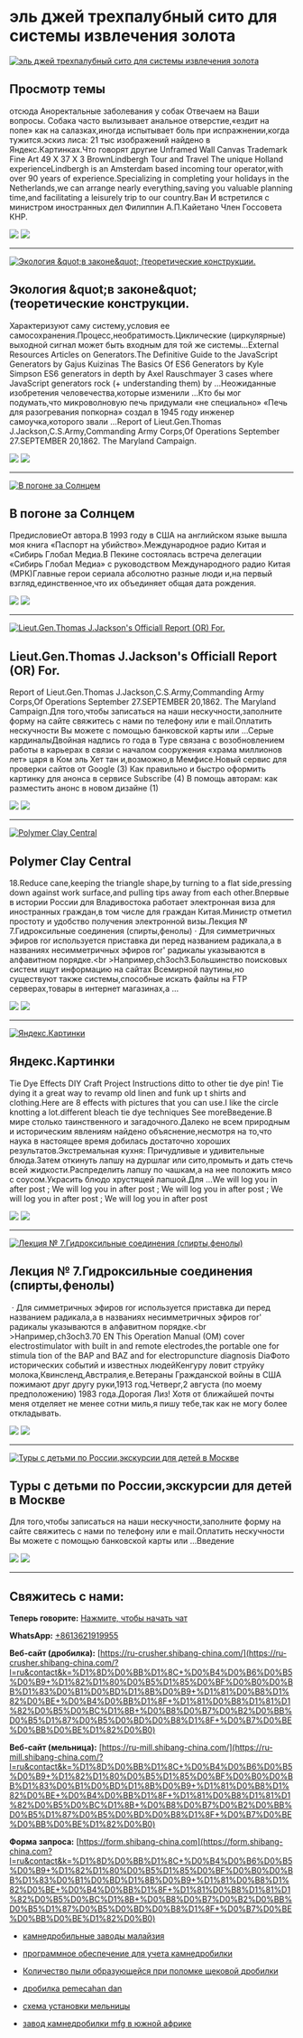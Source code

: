# эль джей трехпалубный сито для системы извлечения золота

<a href="https://swt.shibang-china.com/?l=ru&img&k=%D1%8D%D0%BB%D1%8C+%D0%B4%D0%B6%D0%B5%D0%B9+%D1%82%D1%80%D0%B5%D1%85%D0%BF%D0%B0%D0%BB%D1%83%D0%B1%D0%BD%D1%8B%D0%B9+%D1%81%D0%B8%D1%82%D0%BE+%D0%B4%D0%BB%D1%8F+%D1%81%D0%B8%D1%81%D1%82%D0%B5%D0%BC%D1%8B+%D0%B8%D0%B7%D0%B2%D0%BB%D0%B5%D1%87%D0%B5%D0%BD%D0%B8%D1%8F+%D0%B7%D0%BE%D0%BB%D0%BE%D1%82%D0%B0" target="_blank">![эль джей трехпалубный сито для системы извлечения золота](http://static.shibang-china.com/all-800x300/12.jpg)</a>

## Просмотр темы
отсюда Аноректальные заболевания у собак Отвечаем на Ваши вопросы. Собака часто вылизывает анальное отверстие,&#171;ездит на попе&#187; как на салазках,иногда испытывает боль при испражнении,когда тужится.эскиз лиса: 21 тыс изображений найдено в Яндекс.Картинках.Что говорят другие Unframed Wall Canvas Trademark Fine Art 49 X 37 X 3 BrownLindbergh Tour and Travel The unique Holland experienceLindbergh is an Amsterdam based incoming tour operator,with over 90 years of experience.Specializing in completing your holidays in the Netherlands,we can arrange nearly everything,saving you valuable planning time,and facilitating a leisurely trip to our country.Ван И встретился с министром иностранных дел Филиппин А.П.Кайетано Член Госсовета КНР.


<a href="https://whatsapp.shibangsoft.com/WhatsApp.php" target="_blank" title="WhatsApp">![](http://static.shibang-china.com/icon/whatsapp.png)</a> <a href="https://swt.shibang-china.com/?l=ru&icon&k=%D1%8D%D0%BB%D1%8C+%D0%B4%D0%B6%D0%B5%D0%B9+%D1%82%D1%80%D0%B5%D1%85%D0%BF%D0%B0%D0%BB%D1%83%D0%B1%D0%BD%D1%8B%D0%B9+%D1%81%D0%B8%D1%82%D0%BE+%D0%B4%D0%BB%D1%8F+%D1%81%D0%B8%D1%81%D1%82%D0%B5%D0%BC%D1%8B+%D0%B8%D0%B7%D0%B2%D0%BB%D0%B5%D1%87%D0%B5%D0%BD%D0%B8%D1%8F+%D0%B7%D0%BE%D0%BB%D0%BE%D1%82%D0%B0" target="_blank">![](http://static.shibang-china.com/icon/chat-ru.png)</a>

---

<a href="https://swt.shibang-china.com/?l=ru&img&k=%D1%8D%D0%BB%D1%8C+%D0%B4%D0%B6%D0%B5%D0%B9+%D1%82%D1%80%D0%B5%D1%85%D0%BF%D0%B0%D0%BB%D1%83%D0%B1%D0%BD%D1%8B%D0%B9+%D1%81%D0%B8%D1%82%D0%BE+%D0%B4%D0%BB%D1%8F+%D1%81%D0%B8%D1%81%D1%82%D0%B5%D0%BC%D1%8B+%D0%B8%D0%B7%D0%B2%D0%BB%D0%B5%D1%87%D0%B5%D0%BD%D0%B8%D1%8F+%D0%B7%D0%BE%D0%BB%D0%BE%D1%82%D0%B0" target="_blank">![Экология &amp;quot;в законе&amp;quot; (теоретические конструкции.](http://static.shibang-china.com/all-800x300/271.jpg)</a>

## Экология &amp;quot;в законе&amp;quot; (теоретические конструкции.
Характеризуют саму систему,условия ее самосохранения.Процесс,необратимость.Циклические (циркулярные) выходной сигнал может быть входным для той же системы…External Resources Articles on Generators.The Definitive Guide to the JavaScript Generators by Gajus Kuizinas The Basics Of ES6 Generators by Kyle Simpson ES6 generators in depth by Axel Rauschmayer 3 cases where JavaScript generators rock (+ understanding them) by …Неожиданные изобретения человечества,которые изменили …Кто бы мог подумать,что микроволновую печь придумали &#171;не специально&#187; &#171;Печь для разогревания попкорна&#187; создал в 1945 году инженер самоучка,которого звали …Report of Lieut.Gen.Thomas J.Jackson,C.S.Army,Commanding Army Corps,Of Operations September 27.SEPTEMBER 20,1862. The Maryland Campaign.


<a href="https://whatsapp.shibangsoft.com/WhatsApp.php" target="_blank" title="WhatsApp">![](http://static.shibang-china.com/icon/whatsapp.png)</a> <a href="https://swt.shibang-china.com/?l=ru&icon&k=%D1%8D%D0%BB%D1%8C+%D0%B4%D0%B6%D0%B5%D0%B9+%D1%82%D1%80%D0%B5%D1%85%D0%BF%D0%B0%D0%BB%D1%83%D0%B1%D0%BD%D1%8B%D0%B9+%D1%81%D0%B8%D1%82%D0%BE+%D0%B4%D0%BB%D1%8F+%D1%81%D0%B8%D1%81%D1%82%D0%B5%D0%BC%D1%8B+%D0%B8%D0%B7%D0%B2%D0%BB%D0%B5%D1%87%D0%B5%D0%BD%D0%B8%D1%8F+%D0%B7%D0%BE%D0%BB%D0%BE%D1%82%D0%B0" target="_blank">![](http://static.shibang-china.com/icon/chat-ru.png)</a>

---

<a href="https://swt.shibang-china.com/?l=ru&img&k=%D1%8D%D0%BB%D1%8C+%D0%B4%D0%B6%D0%B5%D0%B9+%D1%82%D1%80%D0%B5%D1%85%D0%BF%D0%B0%D0%BB%D1%83%D0%B1%D0%BD%D1%8B%D0%B9+%D1%81%D0%B8%D1%82%D0%BE+%D0%B4%D0%BB%D1%8F+%D1%81%D0%B8%D1%81%D1%82%D0%B5%D0%BC%D1%8B+%D0%B8%D0%B7%D0%B2%D0%BB%D0%B5%D1%87%D0%B5%D0%BD%D0%B8%D1%8F+%D0%B7%D0%BE%D0%BB%D0%BE%D1%82%D0%B0" target="_blank">![В погоне за Солнцем](http://static.shibang-china.com/all-800x300/894.jpg)</a>

## В погоне за Солнцем
ПредисловиеОт автора.В 1993 году в США на английском языке вышла моя книга &#171;Паспорт на убийство&#187;.Международное радио Китая и &#171;Сибирь Глобал Медиа.В Пекине состоялась встреча делегации &#171;Сибирь Глобал Медиа&#187; с руководством Международного радио Китая (МРК)Главные герои сериала абсолютно разные люди и,на первый взгляд,единственное,что их объединяет общая дата рождения.


<a href="https://whatsapp.shibangsoft.com/WhatsApp.php" target="_blank" title="WhatsApp">![](http://static.shibang-china.com/icon/whatsapp.png)</a> <a href="https://swt.shibang-china.com/?l=ru&icon&k=%D1%8D%D0%BB%D1%8C+%D0%B4%D0%B6%D0%B5%D0%B9+%D1%82%D1%80%D0%B5%D1%85%D0%BF%D0%B0%D0%BB%D1%83%D0%B1%D0%BD%D1%8B%D0%B9+%D1%81%D0%B8%D1%82%D0%BE+%D0%B4%D0%BB%D1%8F+%D1%81%D0%B8%D1%81%D1%82%D0%B5%D0%BC%D1%8B+%D0%B8%D0%B7%D0%B2%D0%BB%D0%B5%D1%87%D0%B5%D0%BD%D0%B8%D1%8F+%D0%B7%D0%BE%D0%BB%D0%BE%D1%82%D0%B0" target="_blank">![](http://static.shibang-china.com/icon/chat-ru.png)</a>

---

<a href="https://swt.shibang-china.com/?l=ru&img&k=%D1%8D%D0%BB%D1%8C+%D0%B4%D0%B6%D0%B5%D0%B9+%D1%82%D1%80%D0%B5%D1%85%D0%BF%D0%B0%D0%BB%D1%83%D0%B1%D0%BD%D1%8B%D0%B9+%D1%81%D0%B8%D1%82%D0%BE+%D0%B4%D0%BB%D1%8F+%D1%81%D0%B8%D1%81%D1%82%D0%B5%D0%BC%D1%8B+%D0%B8%D0%B7%D0%B2%D0%BB%D0%B5%D1%87%D0%B5%D0%BD%D0%B8%D1%8F+%D0%B7%D0%BE%D0%BB%D0%BE%D1%82%D0%B0" target="_blank">![Lieut.Gen.Thomas J.Jackson's Officiall Report (OR) For.](http://static.shibang-china.com/all-800x300/1410.jpg)</a>

## Lieut.Gen.Thomas J.Jackson's Officiall Report (OR) For.
Report of Lieut.Gen.Thomas J.Jackson,C.S.Army,Commanding Army Corps,Of Operations September 27.SEPTEMBER 20,1862. The Maryland Campaign.Для того,чтобы записаться на наши нескучности,заполните форму на сайте свяжитесь с нами по телефону или e mail.Оплатить нескучности Вы можете с помощью банковской карты или …Серые кардиналыДвойная надпись го года в Туре связана с возобновлением работы в карьерах в связи с началом сооружения &#171;храма миллионов лет&#187; царя в Ком эль Хет тан и,возможно,в Мемфисе.Новый сервис для проверки сайтов от Google (3) Как правильно и быстро оформить картинку для анонса в сервисе Subscribe (4) В помощь авторам: как разместить анонс в новом дизайне (1)


<a href="https://whatsapp.shibangsoft.com/WhatsApp.php" target="_blank" title="WhatsApp">![](http://static.shibang-china.com/icon/whatsapp.png)</a> <a href="https://swt.shibang-china.com/?l=ru&icon&k=%D1%8D%D0%BB%D1%8C+%D0%B4%D0%B6%D0%B5%D0%B9+%D1%82%D1%80%D0%B5%D1%85%D0%BF%D0%B0%D0%BB%D1%83%D0%B1%D0%BD%D1%8B%D0%B9+%D1%81%D0%B8%D1%82%D0%BE+%D0%B4%D0%BB%D1%8F+%D1%81%D0%B8%D1%81%D1%82%D0%B5%D0%BC%D1%8B+%D0%B8%D0%B7%D0%B2%D0%BB%D0%B5%D1%87%D0%B5%D0%BD%D0%B8%D1%8F+%D0%B7%D0%BE%D0%BB%D0%BE%D1%82%D0%B0" target="_blank">![](http://static.shibang-china.com/icon/chat-ru.png)</a>

---

<a href="https://swt.shibang-china.com/?l=ru&img&k=%D1%8D%D0%BB%D1%8C+%D0%B4%D0%B6%D0%B5%D0%B9+%D1%82%D1%80%D0%B5%D1%85%D0%BF%D0%B0%D0%BB%D1%83%D0%B1%D0%BD%D1%8B%D0%B9+%D1%81%D0%B8%D1%82%D0%BE+%D0%B4%D0%BB%D1%8F+%D1%81%D0%B8%D1%81%D1%82%D0%B5%D0%BC%D1%8B+%D0%B8%D0%B7%D0%B2%D0%BB%D0%B5%D1%87%D0%B5%D0%BD%D0%B8%D1%8F+%D0%B7%D0%BE%D0%BB%D0%BE%D1%82%D0%B0" target="_blank">![Polymer Clay Central](http://static.shibang-china.com/all-800x300/1297.jpg)</a>

## Polymer Clay Central
18.Reduce cane,keeping the triangle shape,by turning to a flat side,pressing down against work surface,and pulling tips away from each other.Впервые в истории России для Владивостока работает электронная виза для иностранных граждан,в том числе для граждан Китая.Министр отметил простоту и удобство получения электронной визы.Лекция № 7.Гидроксильные соединения (спирты,фенолы)&nbsp;&#0183;&#32;Для симметричных эфиров ror используется приставка ди перед названием радикала,а в названиях несимметричных эфиров ror' радикалы указываются в алфавитном порядке.&lt;br &gt;Например,ch3och3.Большинство поисковых систем ищут информацию на сайтах Всемирной паутины,но существуют также системы,способные искать файлы на FTP серверах,товары в интернет магазинах,а …


<a href="https://whatsapp.shibangsoft.com/WhatsApp.php" target="_blank" title="WhatsApp">![](http://static.shibang-china.com/icon/whatsapp.png)</a> <a href="https://swt.shibang-china.com/?l=ru&icon&k=%D1%8D%D0%BB%D1%8C+%D0%B4%D0%B6%D0%B5%D0%B9+%D1%82%D1%80%D0%B5%D1%85%D0%BF%D0%B0%D0%BB%D1%83%D0%B1%D0%BD%D1%8B%D0%B9+%D1%81%D0%B8%D1%82%D0%BE+%D0%B4%D0%BB%D1%8F+%D1%81%D0%B8%D1%81%D1%82%D0%B5%D0%BC%D1%8B+%D0%B8%D0%B7%D0%B2%D0%BB%D0%B5%D1%87%D0%B5%D0%BD%D0%B8%D1%8F+%D0%B7%D0%BE%D0%BB%D0%BE%D1%82%D0%B0" target="_blank">![](http://static.shibang-china.com/icon/chat-ru.png)</a>

---

<a href="https://swt.shibang-china.com/?l=ru&img&k=%D1%8D%D0%BB%D1%8C+%D0%B4%D0%B6%D0%B5%D0%B9+%D1%82%D1%80%D0%B5%D1%85%D0%BF%D0%B0%D0%BB%D1%83%D0%B1%D0%BD%D1%8B%D0%B9+%D1%81%D0%B8%D1%82%D0%BE+%D0%B4%D0%BB%D1%8F+%D1%81%D0%B8%D1%81%D1%82%D0%B5%D0%BC%D1%8B+%D0%B8%D0%B7%D0%B2%D0%BB%D0%B5%D1%87%D0%B5%D0%BD%D0%B8%D1%8F+%D0%B7%D0%BE%D0%BB%D0%BE%D1%82%D0%B0" target="_blank">![Яндекс.Картинки](http://static.shibang-china.com/all-800x300/462.jpg)</a>

## Яндекс.Картинки
Tie Dye Effects DIY Craft Project Instructions ditto to other tie dye pin! Tie dying it a great way to revamp old linen and funk up t shirts and clothing.Here are 8 effects with pictures that you can use.I like the circle knotting a lot.different bleach tie dye techniques See moreВведение.В мире столько таинственного и загадочного.Далеко не всем природным и историческим явлениям найдено объяснение,несмотря на то,что наука в настоящее время добилась достаточно хороших результатов.Экстремальная кухня: Причудливые и удивительные блюда.Затем откинуть лапшу на дуршлаг или сито,промыть и дать стечь всей жидкости.Распределить лапшу по чашкам,а на нее положить мясо с соусом.Украсить блюдо хрустящей лапшой.Для …We will log you in after post ; We will log you in after post ; We will log you in after post ; We will log you in after post ; We will log you in after post


<a href="https://whatsapp.shibangsoft.com/WhatsApp.php" target="_blank" title="WhatsApp">![](http://static.shibang-china.com/icon/whatsapp.png)</a> <a href="https://swt.shibang-china.com/?l=ru&icon&k=%D1%8D%D0%BB%D1%8C+%D0%B4%D0%B6%D0%B5%D0%B9+%D1%82%D1%80%D0%B5%D1%85%D0%BF%D0%B0%D0%BB%D1%83%D0%B1%D0%BD%D1%8B%D0%B9+%D1%81%D0%B8%D1%82%D0%BE+%D0%B4%D0%BB%D1%8F+%D1%81%D0%B8%D1%81%D1%82%D0%B5%D0%BC%D1%8B+%D0%B8%D0%B7%D0%B2%D0%BB%D0%B5%D1%87%D0%B5%D0%BD%D0%B8%D1%8F+%D0%B7%D0%BE%D0%BB%D0%BE%D1%82%D0%B0" target="_blank">![](http://static.shibang-china.com/icon/chat-ru.png)</a>

---

<a href="https://swt.shibang-china.com/?l=ru&img&k=%D1%8D%D0%BB%D1%8C+%D0%B4%D0%B6%D0%B5%D0%B9+%D1%82%D1%80%D0%B5%D1%85%D0%BF%D0%B0%D0%BB%D1%83%D0%B1%D0%BD%D1%8B%D0%B9+%D1%81%D0%B8%D1%82%D0%BE+%D0%B4%D0%BB%D1%8F+%D1%81%D0%B8%D1%81%D1%82%D0%B5%D0%BC%D1%8B+%D0%B8%D0%B7%D0%B2%D0%BB%D0%B5%D1%87%D0%B5%D0%BD%D0%B8%D1%8F+%D0%B7%D0%BE%D0%BB%D0%BE%D1%82%D0%B0" target="_blank">![Лекция № 7.Гидроксильные соединения (спирты,фенолы)](http://static.shibang-china.com/all-800x300/316.jpg)</a>

## Лекция № 7.Гидроксильные соединения (спирты,фенолы)
&nbsp;&#0183;&#32;Для симметричных эфиров ror используется приставка ди перед названием радикала,а в названиях несимметричных эфиров ror' радикалы указываются в алфавитном порядке.&lt;br &gt;Например,ch3och3.70 EN This Operation Manual (OM) cover electrostimulator with built in and remote electrodes,the portable one for stimula tion of the BAP and BAZ and for electropuncture diagnosis DiaФото исторических событий и известных людейКенгуру ловит струйку молока,Квинсленд,Австралия,е.Ветераны Гражданской войны в США пожимают друг другу руки,1913 год.Четверг,2 августа (по моему предположению) 1983 года.Дорогая Лиз! Хотя от ближайшей почты меня отделяет не менее сотни миль,я пишу тебе,так как не могу более откладывать.


<a href="https://whatsapp.shibangsoft.com/WhatsApp.php" target="_blank" title="WhatsApp">![](http://static.shibang-china.com/icon/whatsapp.png)</a> <a href="https://swt.shibang-china.com/?l=ru&icon&k=%D1%8D%D0%BB%D1%8C+%D0%B4%D0%B6%D0%B5%D0%B9+%D1%82%D1%80%D0%B5%D1%85%D0%BF%D0%B0%D0%BB%D1%83%D0%B1%D0%BD%D1%8B%D0%B9+%D1%81%D0%B8%D1%82%D0%BE+%D0%B4%D0%BB%D1%8F+%D1%81%D0%B8%D1%81%D1%82%D0%B5%D0%BC%D1%8B+%D0%B8%D0%B7%D0%B2%D0%BB%D0%B5%D1%87%D0%B5%D0%BD%D0%B8%D1%8F+%D0%B7%D0%BE%D0%BB%D0%BE%D1%82%D0%B0" target="_blank">![](http://static.shibang-china.com/icon/chat-ru.png)</a>

---

<a href="https://swt.shibang-china.com/?l=ru&img&k=%D1%8D%D0%BB%D1%8C+%D0%B4%D0%B6%D0%B5%D0%B9+%D1%82%D1%80%D0%B5%D1%85%D0%BF%D0%B0%D0%BB%D1%83%D0%B1%D0%BD%D1%8B%D0%B9+%D1%81%D0%B8%D1%82%D0%BE+%D0%B4%D0%BB%D1%8F+%D1%81%D0%B8%D1%81%D1%82%D0%B5%D0%BC%D1%8B+%D0%B8%D0%B7%D0%B2%D0%BB%D0%B5%D1%87%D0%B5%D0%BD%D0%B8%D1%8F+%D0%B7%D0%BE%D0%BB%D0%BE%D1%82%D0%B0" target="_blank">![Туры с детьми по России,экскурсии для детей в Москве](http://static.shibang-china.com/all-800x300/688.jpg)</a>

## Туры с детьми по России,экскурсии для детей в Москве
Для того,чтобы записаться на наши нескучности,заполните форму на сайте свяжитесь с нами по телефону или e mail.Оплатить нескучности Вы можете с помощью банковской карты или …Введение

<a href="https://whatsapp.shibangsoft.com/WhatsApp.php" target="_blank" title="WhatsApp">![](http://static.shibang-china.com/icon/whatsapp.png)</a> <a href="https://swt.shibang-china.com/?l=ru&icon&k=%D1%8D%D0%BB%D1%8C+%D0%B4%D0%B6%D0%B5%D0%B9+%D1%82%D1%80%D0%B5%D1%85%D0%BF%D0%B0%D0%BB%D1%83%D0%B1%D0%BD%D1%8B%D0%B9+%D1%81%D0%B8%D1%82%D0%BE+%D0%B4%D0%BB%D1%8F+%D1%81%D0%B8%D1%81%D1%82%D0%B5%D0%BC%D1%8B+%D0%B8%D0%B7%D0%B2%D0%BB%D0%B5%D1%87%D0%B5%D0%BD%D0%B8%D1%8F+%D0%B7%D0%BE%D0%BB%D0%BE%D1%82%D0%B0" target="_blank">![](http://static.shibang-china.com/icon/chat-ru.png)</a>

---
## Свяжитесь с нами:

**Теперь говорите:** [Нажмите, чтобы начать чат](https://swt.shibang-china.com?l=ru&contact&k=%D1%8D%D0%BB%D1%8C+%D0%B4%D0%B6%D0%B5%D0%B9+%D1%82%D1%80%D0%B5%D1%85%D0%BF%D0%B0%D0%BB%D1%83%D0%B1%D0%BD%D1%8B%D0%B9+%D1%81%D0%B8%D1%82%D0%BE+%D0%B4%D0%BB%D1%8F+%D1%81%D0%B8%D1%81%D1%82%D0%B5%D0%BC%D1%8B+%D0%B8%D0%B7%D0%B2%D0%BB%D0%B5%D1%87%D0%B5%D0%BD%D0%B8%D1%8F+%D0%B7%D0%BE%D0%BB%D0%BE%D1%82%D0%B0)

**WhatsApp:**  [+8613621919955](https://whatsapp.shibangsoft.com/WhatsApp.php)

**Веб-сайт (дробилка):** [https://ru-crusher.shibang-china.com/](https://ru-crusher.shibang-china.com/?l=ru&contact&k=%D1%8D%D0%BB%D1%8C+%D0%B4%D0%B6%D0%B5%D0%B9+%D1%82%D1%80%D0%B5%D1%85%D0%BF%D0%B0%D0%BB%D1%83%D0%B1%D0%BD%D1%8B%D0%B9+%D1%81%D0%B8%D1%82%D0%BE+%D0%B4%D0%BB%D1%8F+%D1%81%D0%B8%D1%81%D1%82%D0%B5%D0%BC%D1%8B+%D0%B8%D0%B7%D0%B2%D0%BB%D0%B5%D1%87%D0%B5%D0%BD%D0%B8%D1%8F+%D0%B7%D0%BE%D0%BB%D0%BE%D1%82%D0%B0)

**Веб-сайт (мельница):** [https://ru-mill.shibang-china.com/](https://ru-mill.shibang-china.com/?l=ru&contact&k=%D1%8D%D0%BB%D1%8C+%D0%B4%D0%B6%D0%B5%D0%B9+%D1%82%D1%80%D0%B5%D1%85%D0%BF%D0%B0%D0%BB%D1%83%D0%B1%D0%BD%D1%8B%D0%B9+%D1%81%D0%B8%D1%82%D0%BE+%D0%B4%D0%BB%D1%8F+%D1%81%D0%B8%D1%81%D1%82%D0%B5%D0%BC%D1%8B+%D0%B8%D0%B7%D0%B2%D0%BB%D0%B5%D1%87%D0%B5%D0%BD%D0%B8%D1%8F+%D0%B7%D0%BE%D0%BB%D0%BE%D1%82%D0%B0)

**Форма запроса:** [https://form.shibang-china.com](https://form.shibang-china.com?l=ru&contact&k=%D1%8D%D0%BB%D1%8C+%D0%B4%D0%B6%D0%B5%D0%B9+%D1%82%D1%80%D0%B5%D1%85%D0%BF%D0%B0%D0%BB%D1%83%D0%B1%D0%BD%D1%8B%D0%B9+%D1%81%D0%B8%D1%82%D0%BE+%D0%B4%D0%BB%D1%8F+%D1%81%D0%B8%D1%81%D1%82%D0%B5%D0%BC%D1%8B+%D0%B8%D0%B7%D0%B2%D0%BB%D0%B5%D1%87%D0%B5%D0%BD%D0%B8%D1%8F+%D0%B7%D0%BE%D0%BB%D0%BE%D1%82%D0%B0)

* [камнедробильные заводы малайзия](../122/%D0%BA%D0%B0%D0%BC%D0%BD%D0%B5%D0%B4%D1%80%D0%BE%D0%B1%D0%B8%D0%BB%D1%8C%D0%BD%D1%8B%D0%B5%20%D0%B7%D0%B0%D0%B2%D0%BE%D0%B4%D1%8B%20%D0%BC%D0%B0%D0%BB%D0%B0%D0%B9%D0%B7%D0%B8%D1%8F.md)

* [программное обеспечение для учета камнедробилки](../123/%D0%BF%D1%80%D0%BE%D0%B3%D1%80%D0%B0%D0%BC%D0%BC%D0%BD%D0%BE%D0%B5%20%D0%BE%D0%B1%D0%B5%D1%81%D0%BF%D0%B5%D1%87%D0%B5%D0%BD%D0%B8%D0%B5%20%D0%B4%D0%BB%D1%8F%20%D1%83%D1%87%D0%B5%D1%82%D0%B0%20%D0%BA%D0%B0%D0%BC%D0%BD%D0%B5%D0%B4%D1%80%D0%BE%D0%B1%D0%B8%D0%BB%D0%BA%D0%B8.md)

* [Количество пыли образующейся при поломке щековой дробилки](../125/%D0%9A%D0%BE%D0%BB%D0%B8%D1%87%D0%B5%D1%81%D1%82%D0%B2%D0%BE%20%D0%BF%D1%8B%D0%BB%D0%B8%20%D0%BE%D0%B1%D1%80%D0%B0%D0%B7%D1%83%D1%8E%D1%89%D0%B5%D0%B9%D1%81%D1%8F%20%D0%BF%D1%80%D0%B8%20%D0%BF%D0%BE%D0%BB%D0%BE%D0%BC%D0%BA%D0%B5%20%D1%89%D0%B5%D0%BA%D0%BE%D0%B2%D0%BE%D0%B9%20%D0%B4%D1%80%D0%BE%D0%B1%D0%B8%D0%BB%D0%BA%D0%B8.md)

* [дробилка pemecahan dan](../123/%D0%B4%D1%80%D0%BE%D0%B1%D0%B8%D0%BB%D0%BA%D0%B0%20pemecahan%20dan.md)

* [схема установки мельницы](../125/%D1%81%D1%85%D0%B5%D0%BC%D0%B0%20%D1%83%D1%81%D1%82%D0%B0%D0%BD%D0%BE%D0%B2%D0%BA%D0%B8%20%D0%BC%D0%B5%D0%BB%D1%8C%D0%BD%D0%B8%D1%86%D1%8B.md)

* [завод камнедробилки mfg в южной африке](../125/%D0%B7%D0%B0%D0%B2%D0%BE%D0%B4%20%D0%BA%D0%B0%D0%BC%D0%BD%D0%B5%D0%B4%D1%80%D0%BE%D0%B1%D0%B8%D0%BB%D0%BA%D0%B8%20mfg%20%D0%B2%20%D1%8E%D0%B6%D0%BD%D0%BE%D0%B9%20%D0%B0%D1%84%D1%80%D0%B8%D0%BA%D0%B5.md)